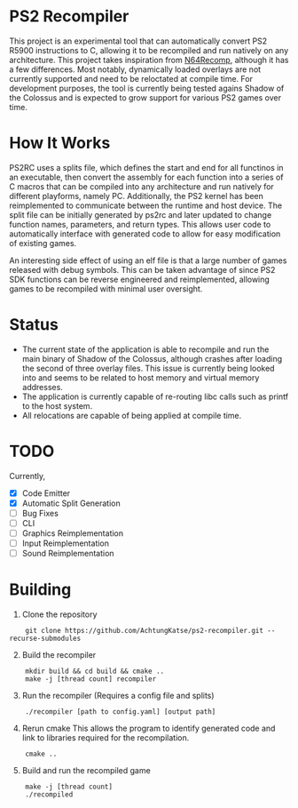 # PS2 Recompiler
This project is an experimental tool that can automatically convert PS2 R5900 instructions to C, allowing it to be recompiled and run natively on any architecture. This project takes inspiration from [N64Recomp](https://github.com/N64Recomp/N64Recomp), although it has a few differences. Most notably, dynamically loaded overlays are not currently supported and need to be reloctated at compile time. For development purposes, the tool is currently being tested agains Shadow of the Colossus and is expected to grow support for various PS2 games over time.

# How It Works
PS2RC uses a splits file, which defines the start and end for all functinos in an executable, then convert the assembly for each function into a series of C macros that can be compiled into any architecture and run natively for different playforms, namely PC. Additionally, the PS2 kernel has been reimplemented to communicate between the runtime and host device. The split file can be initially generated by ps2rc and later updated to change function names, parameters, and return types. This allows user code to automatically interface with generated code to allow for easy modification of existing games.

An interesting side effect of using an elf file is that a large number of games released with debug symbols. This can be taken advantage of since PS2 SDK functions can be reverse engineered and reimplemented, allowing games to be recompiled with minimal user oversight.

# Status
- The current state of the application is able to recompile and run the main binary of Shadow of the Colossus, although crashes after loading the second of three overlay files. This issue is currently being looked into and seems to be related to host memory and virtual memory addresses. 
- The application is currently capable of re-routing libc calls such as printf to the host system.
- All relocations are capable of being applied at compile time.

# TODO
Currently, 
- [x] Code Emitter
- [x] Automatic Split Generation
- [ ] Bug Fixes
- [ ] CLI
- [ ] Graphics Reimplementation
- [ ] Input Reimplementation
- [ ] Sound Reimplementation

# Building
1. Clone the repository
```
    git clone https://github.com/AchtungKatse/ps2-recompiler.git --recurse-submodules
```
2. Build the recompiler
```
    mkdir build && cd build && cmake ..
    make -j [thread count] recompiler
```
3. Run the recompiler (Requires a config file and splits)
```
    ./recompiler [path to config.yaml] [output path]
```
4. Rerun cmake
This allows the program to identify generated code and link to libraries required for the recompilation.
```
    cmake ..
```
5. Build and run the recompiled game
```
    make -j [thread count]
    ./recompiled
```

